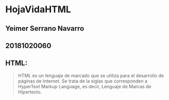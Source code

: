 # HojaVidaHTML
## Yeimer Serrano Navarro
## 20181020060

## HTML:

> HTML es un lenguaje de marcado que se utiliza para el desarrollo de páginas de Internet. 
Se trata de la siglas que corresponden a HyperText Markup Language, es decir, Lenguaje de Marcas de Hipertexto.

